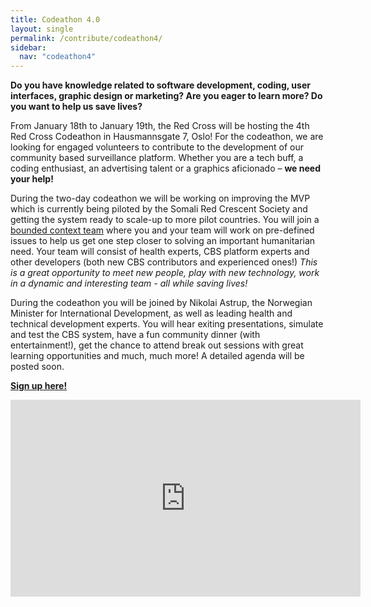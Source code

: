 ```yaml
---
title: Codeathon 4.0
layout: single
permalink: /contribute/codeathon4/
sidebar:
  nav: "codeathon4"
---
```

**Do you have knowledge related to software development, coding, user interfaces, graphic design or marketing? Are you eager to learn more? Do you want to help us save lives?**

From January 18th to January 19th, the Red Cross will be hosting the 4th Red Cross Codeathon in Hausmannsgate 7, Oslo! For the codeathon, we are looking for engaged volunteers to contribute to the development of our community based surveillance platform. Whether you are a tech buff, a coding enthusiast, an advertising talent or a graphics aficionado – **we need your help!** 

During the two-day codeathon we will be working on improving the MVP which is currently being piloted by the Somali Red Crescent Society and getting the system ready to scale-up to more pilot countries. You will join a [bounded context team](https://cbsrc.org/cbs/technology/) where you and your team will work on pre-defined issues to help us get one step closer to solving an important humanitarian need. Your team will consist of health experts, CBS platform experts and other developers (both new CBS contributors and experienced ones!) *This is a great opportunity to meet new people, play with new technology, work in a dynamic and interesting team - all while saving lives!* 

During the codeathon you will be joined by Nikolai Astrup, the Norwegian Minister for International Development, as well as leading health and technical development experts. You will hear exiting presentations, simulate and test the CBS system, have a fun community dinner (with entertainment!), get the chance to attend break out sessions with great learning opportunities and much, much more! A detailed agenda will be posted soon. 

[**Sign up here!**](https://events.provisoevent.no/r%C3%B8dekors/events/RedCrossCodeathon4/register?templateId=fe307923-a6b0-4d8a-b171-ab3266bd3645) 

<iframe width="560" height="315" src="https://www.youtube.com/embed/6op40mK7rYs" frameborder="0" allow="accelerometer; autoplay; encrypted-media; gyroscope; picture-in-picture" allowfullscreen></iframe>

